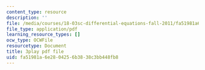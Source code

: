 ```yaml
---
content_type: resource
description: ''
file: /media/courses/18-03sc-differential-equations-fall-2011/fa51981a6e2804256b3838c3bb448fb8_RzaB0t9dx0A.pdf
file_type: application/pdf
learning_resource_types: []
ocw_type: OCWFile
resourcetype: Document
title: 3play pdf file
uid: fa51981a-6e28-0425-6b38-38c3bb448fb8
---
```

